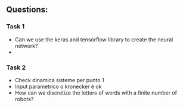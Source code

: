 ## Questions:
### Task 1
- Can we use the keras and tensorflow library to create the neural network?
- 

### Task 2
- Check dinamica sisteme per punto 1
- Input parametrico o kronecker è ok
- How can we discretize the letters of words with a finite number of robots?
